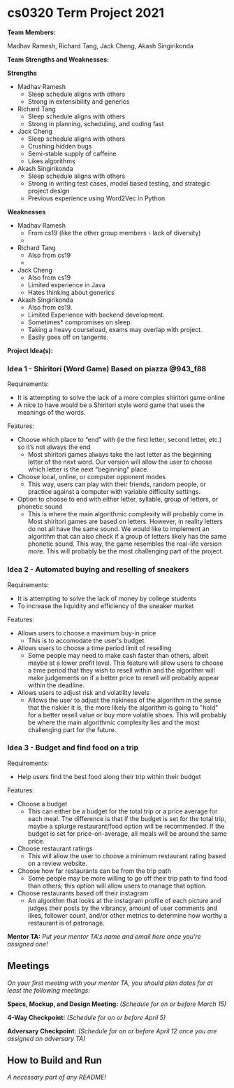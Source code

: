 # cs0320 Term Project 2021

**Team Members:** 

Madhav Ramesh, Richard Tang, Jack Cheng, Akash Singirikonda

**Team Strengths and Weaknesses:** 

**Strengths**  
* Madhav Ramesh
  - Sleep schedule aligns with others
  - Strong in extensibility and generics
* Richard Tang
  - Sleep schedule aligns with others
  - Strong in planning, scheduling, and coding fast
* Jack Cheng
  * Sleep schedule aligns with others
  * Crushing hidden bugs
  * Semi-stable supply of caffeine
  * Likes algorithms
* Akash Singirikonda
  - Sleep schedule aligns with others
  - Strong in writing test cases, model based testing, and strategic project design
  - Previous experience using Word2Vec in Python

**Weaknesses**
* Madhav Ramesh
  - From cs19 (like the other group members - lack of diversity) 
  -
* Richard Tang
  - Also from cs19
  - 
* Jack Cheng
  * Also from cs19
  * Limited experience in Java
  * Hates thinking about generics
* Akash Singirikonda
  * Also from cs19.
  * Limited Experience with backend development.
  * Sometimes* compromises on sleep.
  * Taking a heavy courseload, exams may overlap with project.
  * Easily goes off on tangents.

**Project Idea(s):** 

### Idea 1 - Shiritori (Word Game) Based on piazza @943_f88
Requirements:
- It is attempting to solve the lack of a more complex shiritori game online
- A nice to have would be a Shiritori style word game that uses the meanings of the words.

Features:
- Choose which place to “end” with (ie the first letter, second letter, etc.) so it’s not always the end
  - Most shiritori games always take the last letter as the beginning letter of the next word. Our version will allow the user to choose which letter is the next "beginning" place.
- Choose local, online, or computer opponent modes
  - This way, users can play with their friends, random people, or practice against a computer with variable difficulty settings.
- Option to choose to end with either letter, syllable, group of letters, or phonetic sound
  - This is where the main algorithmic complexity will probably come in. Most shiritori games are based on letters. However, in reality letters do not all have the same sound. We would like to implement an algorithm that can also check if a group of letters likely has the same phonetic sound. This way, the game resembles the real-life version more. This will probably be the most challenging part of the project.

### Idea 2 - Automated buying and reselling of sneakers 
Requirements:
- It is attempting to solve the lack of money by college students
- To increase the liquidity and efficiency of the sneaker market 

Features:
- Allows users to choose a maximum buy-in price
  - This is to accomodate the user's budget. 
- Allows users to choose a time period limit of reselling
  - Some people may need to make cash faster than others, albeit maybe at a lower profit level. This feature will allow users to choose a time period that they wish to resell within and the algorithm will make judgements on if a better price to resell will probably appear within the deadline. 
- Allows users to adjust risk and volatility levels
  - Allows the user to adjust the riskiness of the algorithm in the sense that the riskier it is, the more likely the algorithm is going to "hold" for a better resell value or buy more volatile shoes. This will probably be where the main algorithmic complexity lies and the most challenging part for the future.

### Idea 3 - Budget and find food on a trip

Requirements: 
- Help users find the best food along their trip within their budget

Features:
- Choose a budget
  - This can either be a budget for the total trip or a price average for each meal. The difference is that if the budget is set for the total trip, maybe a splurge restaurant/food option will be recommended. If the budget is set for price-on-average, all meals will be around the same price.
- Choose restaurant ratings
  - This will allow the user to choose a minimum restaurant rating based on a review website.
- Choose how far restaurants can be from the trip path
  - Some people may be more willing to go off their trip path to find food than others; this option will allow users to manage that option.
- Choose restaurants based off their instagram 
  - An algorithm that looks at the instagram profile of each picture and judges their posts by the vibrancy, amount of user comments and likes, follower count, and/or other metrics to determine how worthy a restaurant is of patronage. 

**Mentor TA:** _Put your mentor TA's name and email here once you're assigned one!_

## Meetings
_On your first meeting with your mentor TA, you should plan dates for at least the following meetings:_

**Specs, Mockup, and Design Meeting:** _(Schedule for on or before March 15)_

**4-Way Checkpoint:** _(Schedule for on or before April 5)_

**Adversary Checkpoint:** _(Schedule for on or before April 12 once you are assigned an adversary TA)_

## How to Build and Run
_A necessary part of any README!_
